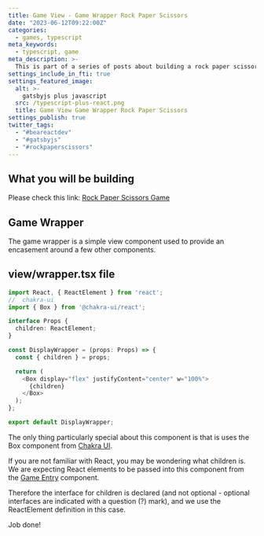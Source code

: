 ```yaml
---
title: Game View - Game Wrapper Rock Paper Scissors
date: "2023-06-12T09:22:00Z"
categories:
  - games, typescript
meta_keywords:
  - typescript, game
meta_description: >-
  This is part of a series of posts about building a rock paper scissors game in gatsbyjs.
settings_include_in_fti: true
settings_featured_image:
  alt: >-
    gatsbyjs plus javascript
  src: /typescript-plus-react.png
  title: Game View Game Wrapper Rock Paper Scissors
settings_publish: true
twitter_tags:
  - "#beareactdev"
  - "#gatsbyjs"
  - "#rockpaperscissors"
---
```

## What you will be building

Please check this link: <a href="https://beareact.dev/games/rock-paper-scissors/" target="_blank">Rock Paper Scissors Game</a>

## Game Wrapper

The game wrapper is a simple view component used to provide an encasement around a few other components.

## view/wrapper.tsx file

```typescript
import React, { ReactElement } from 'react';
//  chakra-ui
import { Box } from '@chakra-ui/react';

interface Props {
  children: ReactElement;
}

const DisplayWrapper = (props: Props) => {
  const { children } = props;

  return (
    <Box display="flex" justifyContent="center" w="100%">
      {children}
    </Box>
  );
};

export default DisplayWrapper;
```

The only thing particularly special about this component is that is uses the Box component from <a href="https://chakra-ui.com/" rel="noopener" target="_blank">Chakra UI</a>.

If you are not familiar with React, you may be wondering what children is. We are expecting React elements to be passed into this component from the [Game Entry](/game-entry-rock-paper-scissors/) component.

Therefore the interface for children is declared (and not optional - optional interfaces are indicated with a question (?) mark), and we use the ReactElement definition in this case.

Job done!
